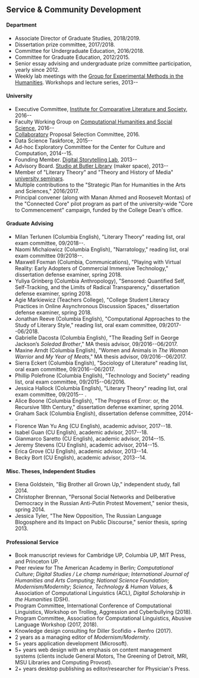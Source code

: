 ## Service & Community Development

#### Department

- Associate Director of Graduate Studies, 2018/2019.
- Dissertation prize committee, 2017/2018.
- Committee for Undergraduate Education, 2016/2018.
- Committee for Graduate Education, 2012/2015.
- Senior essay advising and undergraduate prize committee participation,
  yearly since 2012.
- Weekly lab meetings with the [Group for Experimental Methods in the
  Humanities](http://xpmethod.plaintext.in/). Workshops and lecture series,
2013--

#### University

- Executive Committee, [Institute for Comparative Literature and
  Society](http://icls.columbia.edu/), 2016--
- Faculty Working Group on [Computational Humanities and Social
  Science](http://datascience.columbia.edu/computational-social-science),
2016--
- [Collaboratory](http://collaboratory.columbia.edu/) Proposal Selection
  Committee, 2016.
- Data Science Taskforce, 2015--
- Ad-hoc Exploratory Committee for the Center for Culture and Computation,
  2014--15.
- Founding Member. [Digital Storytelling
  Lab](http://www.digitalstorytellinglab.com/), 2013--
- Advisory Board. [Studio at Butler Library](https://studio.cul.columbia.edu/)
  (maker space), 2013--
- Member of "Literary Theory" and "Theory and History of Media" [university
  seminars](http://universityseminars.columbia.edu/seminars/list-of-seminars/).
- Multiple contributions to the "Strategic Plan for Humanities in the Arts and
  Sciences," 2016/2017.
- Principal convener (along with Manan Ahmed and Roosevelt Montas) of the
  "Connected Core" pilot program as part of the university-wide "Core to
Commencement" campaign, funded by the College Dean's office.

#### Graduate Advising

- Milan Terlunen (Columbia English), "Literary Theory" reading list, oral exam
  committee, 09/2018--.
- Naomi Michalowicz (Columbia English), "Narratology," reading list, oral exam
  committee 09/2018--.
- Maxwell Foxman (Columbia, Communications), "Playing with Virtual Reality:
  Early Adopters of Commercial Immersive Technology," dissertation defense
examiner, spring 2018.
- Yuliya Grinberg (Columbia Anthropology), "Sensored: Quantified Self,
  Self-Tracking, and the Limits of Radical Transparency," dissertation defense
examiner, spring 2018.
- Agie Markiewicz (Teachers College), "College Student Literacy Practices in
  Online Asynchronous Discussion Spaces," dissertation defense examiner,
spring 2018.
- Jonathan Reeve (Columbia English), "Computational Approaches to the Study of
  Literary Style," reading list, oral exam committee, 09/2017--06/2018.
- Gabrielle Dacosta (Columbia English), "The Reading Self in George Jackson’s
  *Soledad Brother*," MA thesis advisor, 09/2016--06/2017.
- Maxine Arndt (Columbia English), "Women and Animals in *The Woman Warrior*
  and *My Year of Meats*," MA thesis advisor, 09/2016--06/2017.
- Sierra Eckert (Columbia English), "Sociology of Literature" reading list, oral
  exam committee, 09/2016--06/2017.
- Phillip Polefrone (Columbia English), "Technology and Society" reading list,
  oral exam committee, 09/2015--06/2016.
- Jessica Hallock (Columbia English), "Literary Theory" reading list, oral exam
  committee, 09/2015-- .
- Alice Boone (Columbia English), "The Progress of Error: or, the Recursive
  18th Century," dissertation defense examiner, spring 2014.
- Graham Sack (Columbia English), dissertation defense committee, 2014--
- Florence Wan Yu Ang (CU English), academic advisor, 2017--18.
- Isabel Guan (CU English), academic advisor, 2017--18.
- Gianmarco Saretto (CU English), academic advisor, 2014--15.
- Jeremy Stevens (CU English), academic advisor, 2014--15.
- Erica Grove (CU English), academic advisor, 2013--14.
- Becky Bort (CU English), academic advisor, 2013--14.

#### Misc. Theses, Independent Studies

- Elena Goldstein, "Big Brother all Grown Up," independent study, fall 2014.
- Christopher Brennan, "Personal Social Networks and Deliberative Democracy in
  the Russian Anti-Putin Protest Movement," senior thesis, spring 2014.
- Jessica Tyler, "The New Opposition, The Russian Language Blogosphere and its
  Impact on Public Discourse," senior thesis, spring 2013.

#### Professional Service

- Book manuscript reviews for Cambridge UP, Columbia UP, MIT Press, and
  Princeton UP.
- Peer review for The American Academy in Berlin; *Computational Culture*;
  *Digital Studies / Le champ numérique*; *International Journal of Humanities
and Arts Computing*; *National Science Foundation*; *Modernism/Modernity*;
*Science, Technology & Human Values*, & Association of Computational
Linguistics (ACL), *Digital Scholarship in the Humanities* (DSH).
- Program Committee, International Conference of Computational Linguistics,
  Workshop on Trolling, Aggression and Cyberbullying (2018).
- Program Committee, Association for Computational Linguistics, Abusive
  Language Workshop (2017, 2018).
- Knowledge design consulting for Diller Scofidio + Renfro (2017).
- 2 years as a managing editor of *Modernism/Modernity*.
- 5+ years application development (Microsoft).
- 5+ years web design with an emphasis on content management systems (clients
  include General Motors, The Greening of Detroit, MRI, MSU Libraries and
Computing Provost).
- 2+ years desktop publishing as editor/researcher for Physician's Press.

